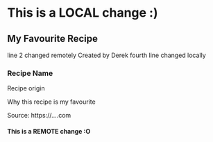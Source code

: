# This is a LOCAL change :)
## My Favourite Recipe
line 2 changed remotely
Created by Derek
fourth line changed locally
### Recipe Name

Recipe origin

Why this recipe is my favourite

Source: https://....com
#### This is a REMOTE change :O

```python

```
